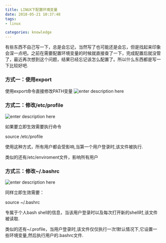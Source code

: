 ```yaml
---
title: LINUX下配置环境变量
date: 2018-05-21 10:37:48
tags:
- linux

categories: knowledge
---
```


有些东西不自己写一下，总是会忘记，当然写了也可能还是会忘，但是找起来印象会深一点吧。之前在需要配置环境变量的时候就直接查了一下，完成配置后就没管了，最近再次想到这个问题，结果已经忘记该怎么配置了。所以什么东西都是写一下比较好吧.
<!--more-->

### 方式一：使用export
使用export命令直接修改PATH变量
![enter description here](https://image.zero22.top/images/2018-05-21/Screenshot-from-2018-05-21-14-28-08-300x81.png)

### 方式二：修改/etc/profile
![enter description here](https://image.zero22.top/images/2018-05-21/Screenshot-from-2018-05-21-14-31-40-300x69.png)

如果要立即生效需要执行命令

source /etc/profile

使用这种方式，所有用户都会受影响,当第一个用户登录时,该文件被执行.

类似的还有/etc/enviroment文件，影响所有用户


### 方式三：修改~/.bashrc
![enter description here](https://image.zero22.top/images/2018-05-21/Screenshot-from-2018-05-21-14-33-48-300x94.png)

同样立即生效需要：

source ~/.bashrc

专属于个人bash shell的信息，当该用户登录时以及每次打开新的shell时,该文件被读取.

类似的还有~/.profile，当用户登录时,该文件仅仅执行一次!默认情况下,它设置一些环境变量,然后执行用户的.bashrc文件.

